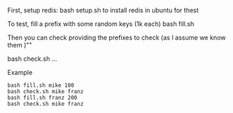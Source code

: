 First, setup redis: bash setup.sh to install redis in ubuntu for thest

To test, fill a prefix with some random keys (1k each)
bash fill.sh <prefix> <n>

Then you can check providing the prefixes to check (as I assume we know them )""

bash check.sh <prefx> <prefix>...

Example

```
bash fill.sh mike 100
bash check.sh mike franz
bash fill.sh franz 200
bash check.sh mike franz
```